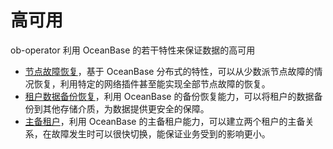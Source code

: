 # 高可用

ob-operator 利用 OceanBase 的若干特性来保证数据的高可用

* [节点故障恢复](300.disaster-recovery-of-ob-operator.md)，基于 OceanBase 分布式的特性，可以从少数派节点故障的情况恢复，利用特定的网络插件甚至能实现全部节点故障的恢复。
* [租户数据备份恢复](400.tenant-backup-of-ob-operator.md)，利用 OceanBase 的备份恢复能力，可以将租户的数据备份到其他存储介质，为数据提供更安全的保障。
* [主备租户](600.standby-tenant-of-ob-operator.md)，利用 OceanBase 的主备租户能力，可以建立两个租户的主备关系，在故障发生时可以很快切换，能保证业务受到的影响更小。
